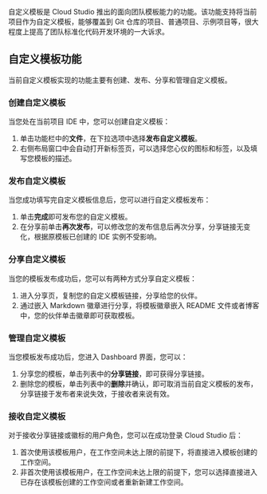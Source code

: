 自定义模板是 Cloud Studio 推出的面向团队模板能力的功能。该功能支持将当前项目作为自定义模板，能够覆盖到 Git 仓库的项目、普通项目、示例项目等，很大程度上提高了团队标准化代码开发环境的一大诉求。

## 自定义模板功能
当前自定义模板实现的功能主要有创建、发布、分享和管理自定义模板。

### 创建自定义模板
当您处在当前项目 IDE 中，您可以创建自定义模板：
1. 单击功能栏中的**文件**，在下拉选项中选择**发布自定义模板**。
2. 右侧布局窗口中会自动打开新标签页，可以选择您心仪的图标和标签，以及填写您模板的描述。


### 发布自定义模板
当您成功填写完自定义模板信息后，您可以进行自定义模板发布：
1. 单击**完成**即可发布您的自定义模板。
2. 在分享前单击**再次发布**，可以修改您的发布信息后再次分享，分享链接无变化，根据原模板已创建的 IDE 实例不受影响。


### 分享自定义模板
当您的模板发布成功后，您可以有两种方式分享自定义模板：
1. 进入分享页，复制您的自定义模板链接，分享给您的伙伴。
2. 通过嵌入 Markdown 徽章进行分享，将模板徽章嵌入 README 文件或者博客中，您的伙伴单击徽章即可获取模板。


### 管理自定义模板
当您模板发布成功后，您进入 Dashboard 界面，您可以：
1. 分享您的模板，单击列表中的**分享链接**，即可获得分享链接。
2. 删除您的模板，单击列表中的**删除**并确认，即可取消当前自定义模板的发布，分享链接于发布者来说失效，于接收者来说有效。

### 接收自定义模板
对于接收分享链接或徽标的用户角色，您可以在成功登录 Cloud Studio 后：
1. 首次使用该模板用户，在工作空间未达上限的前提下，将直接进入模板创建的工作空间。
2. 非首次使用该模板用户，在工作空间未达上限的前提下，您可以选择直接进入已存在该模板创建的工作空间或者重新新建工作空间。
